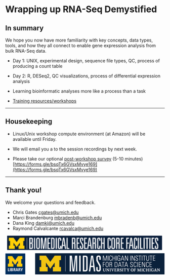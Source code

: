 # Wrapping up RNA-Seq Demystified

## In summary

We hope you now have more familiarity with key concepts, data types, tools, and how they all 
connect to enable gene expression analysis from bulk RNA-Seq data.
  
- Day 1: UNIX, experimental design, sequence file types, QC, process of producing a count table
- Day 2: R, DESeq2, QC visualizations, process of differential expression analysis
- Learning bioinformatic analyses more like a process than a task

- [Training resources/workshops](https://brcf.medicine.umich.edu/cores/bioinformatics-core/training/)

---

## Housekeeping

- Linux/Unix workshop compute environment (at Amazon) will be available until Friday.

- We will email you a to the session recordings by next week.

- Please take our optional [post-workshop survey](https://forms.gle/bsqTx6GVsxMvye169) (5-10 minutes) <br />
  [https://forms.gle/bsqTx6GVsxMvye169](https://forms.gle/bsqTx6GVsxMvye169)

---

## Thank you!

We welcome your questions and feedback.

- Chris Gates cgates@umich.edu
- Marci Brandenburg mbradenb@umich.edu
- Dana King damki@umich.edu
- Raymond Calvalcante rcavalca@umich.edu

![Sponsors](images/Module1_sponsor_logos.png)

